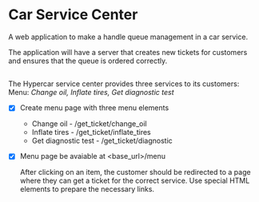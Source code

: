 # Car Service Center
A web application to make a handle queue management in a car service.

The application will have a server that creates new tickets for customers and ensures that the queue is ordered correctly.

## 
The Hypercar service center provides three services to its customers:
Menu: *Change oil, Inflate tires, Get diagnostic test*

- [x] Create menu page with three menu elements
    * Change oil - /get_ticket/change_oil
    * Inflate tires - /get_ticket/inflate_tires
    * Get diagnostic test - /get_ticket/diagnostic
    
-  [x] Menu page be avaiable at <base_url>/menu 
   
   After clicking on an item, the customer should be redirected to a page where they can get a ticket for the correct service.
   Use special HTML elements to prepare the necessary links.
   
